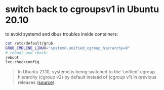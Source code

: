 # switch back to cgroupsv1 in Ubuntu 20.10

to avoid systemd and dbus troubles inside containers:

```bash
cat /etc/default/grub
GRUB_CMDLINE_LINUX="systemd.unified_cgroup_hierarchy=0"
# reboot and check:
reboot
lxc-checkconfig
```

> In Ubuntu 21.10, systemd is being switched to the 'unified' cgroup hierarchy (cgroup v2) by default instead of 
> (cgroup v1) in previous releases 
> ([source](https://askubuntu.com/questions/1369947/after-ubuntu-21-10-upgrade-cannot-attach-cgroup-program-operation-not-permitt)).